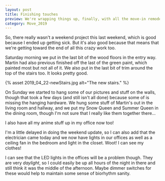 ```yaml
---
layout: post
title: Finishing touches 
preview: We're wrapping things up, finally, with all the move-in remodel work. We've finished the floors, painted, unpacked, and even hung up some art. Good. I'm ready to rest and recover for a bit!
category: Move_2019
---
```


So, there really wasn't a weekend project this last weekend, which is good because I ended up getting sick. But it's also good because that means that we're getting toward the end of all this crazy work too. 

Saturday morning we put in the last bit of the wood floors in the entry way. Martin had also previous finished off the last of the green paint, which painted most but not all of it. We also put in the last bit of trim around the top of the stairs too. It looks pretty good.

{% asset 2019_04_22-newStairs.jpg alt="The new stairs." %}

On Sunday we started to hang some of our pictures and stuff on the walls, though that took a few days (and still isn't all done) because some of is missing the hanging hardware. We hung some stuff of Martin's out in the living room and hallway, and we put my Snow Queen and Summer Queen in the dining room, though I'm not sure that I really like them together there...

I also have all my anime stuff up in my office now too!  


I'm a little delayed in doing the weekend update, so I can also add that the electrician came today and we now have lights in our offices as well as a ceiling fan in the bedroom and light in the closet. Woot! I can see my clothes!

I can see that the LED lights in the offices will be a problem though. They are very *daylight*, so I could easily be up all hours of the night in there and still think it was the middle of the afternoon. Maybe dimmer switches for these would help to maintain some sense of biorhythm sanity.


 
